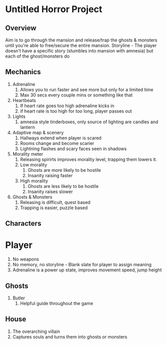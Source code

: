 # Untitled Horror Project

## Overview
Aim is to go through the mansion and release/trap the ghosts & monsters until you're able to free/secure the entire mansion.
Storyline - The player doesn't have a specific story (stumbles into mansion with amnesia) but each of the ghost/monsters do

## Mechanics
1. Adrenaline
   1. Allows you to run faster and see more but only for a limited time
   2. Max 30 secs every couple mins or something like that
2. Heartbeats
   1. If heart rate goes too high adrenaline kicks in
   2. if heart rate is too high for too long, player passes out
3. Lights
   1. amnesia style tinderboxes, only source of lighting are candles and lantern
4. Adaptive map & scenery
   1. Hallways extend when player is scared
   2. Rooms change and become scarier
   3. Lightning flashes and scary faces seen in shadows
5. Morality meter
   1. Releasing spirirts improves morality level, trapping them lowers it.
   2. Low morality
      1. Ghosts are more likely to be hostile
      2. Insanity raising faster
   3. High morality
      1. Ghosts are less likely to be hostile
      2. Insanity raises slower
6. Ghosts & Monsters
   1. Releasing is difficult, quest based
   2. Trapping is easier, puzzle based


## Characters
# Player
1. No weapons
2. No memory, no storyline - Blank slate for player to assign meaning
3. Adrenaline is a power up state, improves movement speed, jump height

## Ghosts
1. Butler
   1. Helpful guide throughout the game
   
## House
1. The overarching villain 
2. Captures souls and turns them into ghosts or monsters

